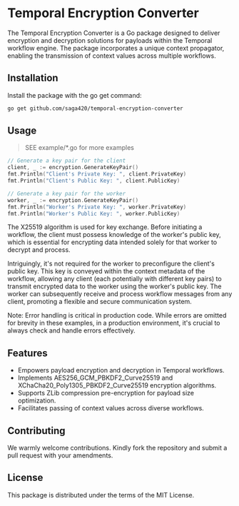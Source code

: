 # Temporal Encryption Converter

The Temporal Encryption Converter is a Go package designed to deliver encryption and decryption solutions for payloads
within the Temporal workflow engine. The package incorporates a unique context propagator, enabling the transmission of
context values across multiple workflows.

## Installation

Install the package with the go get command:

```bash
go get github.com/saga420/temporal-encryption-converter
```

## Usage

> SEE example/*.go for more examples

```go
// Generate a key pair for the client
client, _ := encryption.GenerateKeyPair()
fmt.Println("Client's Private Key: ", client.PrivateKey)
fmt.Println("Client's Public Key: ", client.PublicKey)

// Generate a key pair for the worker
worker, _ := encryption.GenerateKeyPair()
fmt.Println("Worker's Private Key: ", worker.PrivateKey)
fmt.Println("Worker's Public Key: ", worker.PublicKey)
```

The X25519 algorithm is used for key exchange. Before initiating a workflow, the client must possess knowledge of the
worker's public key, which is essential for encrypting data intended solely for that worker to decrypt and process.

Intriguingly, it's not required for the worker to preconfigure the client's public key. This key is conveyed within the
context metadata of the workflow, allowing any client (each potentially with different key pairs) to transmit encrypted
data to the worker using the worker's public key. The worker can subsequently receive and process workflow messages from
any client, promoting a flexible and secure communication system.

Note: Error handling is critical in production code. While errors are omitted for brevity in these examples, in a
production environment, it's crucial to always check and handle errors effectively.

## Features

- Empowers payload encryption and decryption in Temporal workflows.
- Implements AES256_GCM_PBKDF2_Curve25519 and XChaCha20_Poly1305_PBKDF2_Curve25519 encryption algorithms.
- Supports ZLib compression pre-encryption for payload size optimization.
- Facilitates passing of context values across diverse workflows.

## Contributing

We warmly welcome contributions. Kindly fork the repository and submit a pull request with your amendments.

## License

This package is distributed under the terms of the MIT License.
